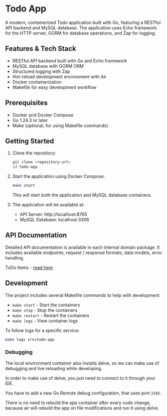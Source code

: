# Todo App

A modern, containerized Todo application built with Go, featuring a RESTful API backend and MySQL database. The application uses Echo framework for the HTTP server, GORM for database operations, and Zap for logging.

## Features & Tech Stack

- RESTful API backend built with Go and Echo framework
- MySQL database with GORM ORM
- Structured logging with Zap
- Hot-reload development environment with Air
- Docker containerization
- Makefile for easy development workflow

## Prerequisites

- Docker and Docker Compose
- Go 1.24.3 or later
- Make (optional, for using Makefile commands)

## Getting Started

1. Clone the repository:
   ```bash
   git clone <repository-url>
   cd todo-app
   ```

2. Start the application using Docker Compose:
   ```bash
   make start
   ```
   This will start both the application and MySQL database containers.

3. The application will be available at:
   - API Server: http://localhost:8765
   - MySQL Database: localhost:3306

## API Documentation

Detailed API documentation is available in each internal domain package.
It includes available endpoints, request / response formats, data models, error handling.

ToDo Items - [read here](internal/todos/API.md)

## Development

The project includes several Makefile commands to help with development:

- `make start` - Start the containers
- `make stop` - Stop the containers
- `make restart` - Restart the containers
- `make logs` - View container logs

To follow logs for a specific service:
```bash
make logs srv=todo-app
```

### Debugging

The local environment container also installs delve, so we can make use of debugging and live reloading while developing.

In order to make use of delve, you just need to connect to it through your IDE.

You have to add a new Go Remote debug configuration, that uses port `2345`.

There is no need to rebuild the app container after every code change, because air will rebuild the app on file modifications and run it using delve.